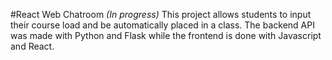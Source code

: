 #React Web Chatroom
*(In progress)*
This project allows students to input their course load and be automatically placed in a class.
The backend API was made with Python and Flask while the frontend is done with Javascript and React.

